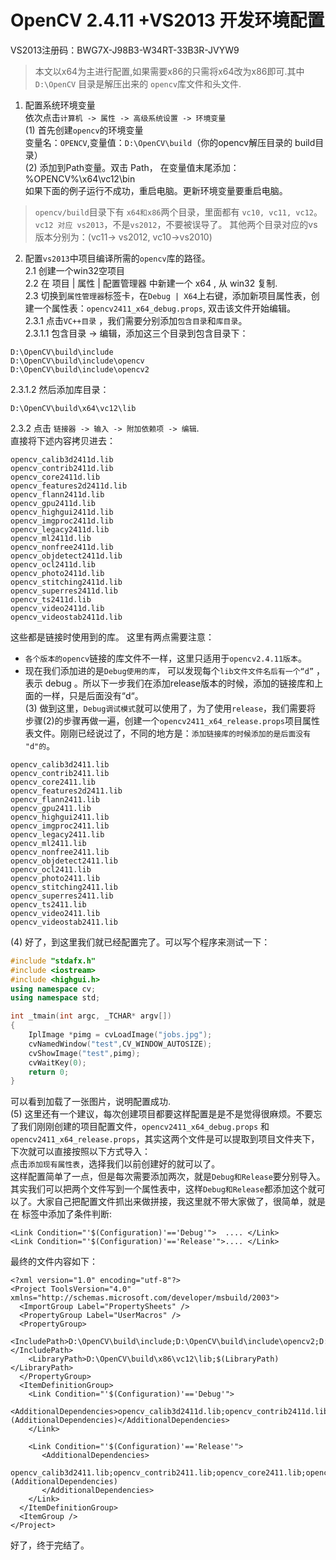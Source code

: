 # OpenCV 2.4.11 +VS2013 开发环境配置

VS2013注册码：BWG7X-J98B3-W34RT-33B3R-JVYW9   
>本文以x64为主进行配置,如果需要x86的只需将x64改为x86即可.其中`D:\OpenCV` 目录是解压出来的 `opencv`库文件和头文件.   

1. 配置系统环境变量   
依次点击`计算机 -> 属性 -> 高级系统设置 -> 环境变量`   
(1) 首先创建`opencv`的环境变量   
 变量名：`OPENCV`,变量值：`D:\OpenCV\build`（你的opencv解压目录的 build目录）   
(2) 添加到Path变量。双击 Path， 在变量值末尾添加： %OPENCV%\x64\vc12\bin   
如果下面的例子运行不成功，重启电脑。更新环境变量要重启电脑。   
> `opencv/build`目录下有 `x64和x86`两个目录，里面都有 `vc10, vc11, vc12`。   
`vc12 对应 vs2013`，不是`vs2012`，不要被误导了。 其他两个目录对应的vs版本分别为：(vc11-> vs2012, vc10->vs2010)   
2. 配置`vs2013`中项目编译所需的`opencv`库的路径。   
2.1 创建一个win32空项目    
2.2 在 项目 | 属性 | 配置管理器 中新建一个 x64 , 从 win32 复制.   
2.3 切换到`属性管理器`标签卡，在`Debug | X64`上右键，添加新项目属性表，创建一个属性表：`opencv2411_x64_debug.props`,    双击该文件开始编辑。   
2.3.1 点击`VC++目录` ，我们需要分别添加`包含目录`和`库目录`。    
2.3.1.1 包含目录 -> 编辑，添加这三个目录到包含目录下：   
```
D:\OpenCV\build\include
D:\OpenCV\build\include\opencv
D:\OpenCV\build\include\opencv2
```
2.3.1.2 然后添加库目录：   
```
D:\OpenCV\build\x64\vc12\lib
```
2.3.2 点击 `链接器 -> 输入 -> 附加依赖项 -> 编辑`.   
直接将下述内容拷贝进去：   
```
opencv_calib3d2411d.lib
opencv_contrib2411d.lib
opencv_core2411d.lib
opencv_features2d2411d.lib
opencv_flann2411d.lib
opencv_gpu2411d.lib
opencv_highgui2411d.lib
opencv_imgproc2411d.lib
opencv_legacy2411d.lib
opencv_ml2411d.lib
opencv_nonfree2411d.lib
opencv_objdetect2411d.lib
opencv_ocl2411d.lib
opencv_photo2411d.lib
opencv_stitching2411d.lib
opencv_superres2411d.lib
opencv_ts2411d.lib
opencv_video2411d.lib
opencv_videostab2411d.lib
```
这些都是链接时使用到的库。 这里有两点需要注意：   
- `各个版本的opencv`链接的库文件不一样，这里只适用于`opencv2.4.11版本`。  
- 现在我们添加进的是`Debug使用的库`， 可以发现每个`lib文件文件名后有一个“d”`   ，表示 debug 。所以下一步我们在添加release版本的时候，添加的链接库和上面的一样，只是后面没有“d“。   
(3) 做到这里，`Debug调试模式`就可以使用了，为了使用`release`，我们需要将 步骤(2)的步骤再做一遍，创建一个`opencv2411_x64_release.props`项目属性表文件。刚刚已经说过了，不同的地方是：`添加链接库的时候添加的是后面没有 "d"的`。   
```
opencv_calib3d2411.lib
opencv_contrib2411.lib
opencv_core2411.lib
opencv_features2d2411.lib
opencv_flann2411.lib
opencv_gpu2411.lib
opencv_highgui2411.lib
opencv_imgproc2411.lib
opencv_legacy2411.lib
opencv_ml2411.lib
opencv_nonfree2411.lib
opencv_objdetect2411.lib
opencv_ocl2411.lib
opencv_photo2411.lib
opencv_stitching2411.lib
opencv_superres2411.lib
opencv_ts2411.lib
opencv_video2411.lib
opencv_videostab2411.lib
```
(4) 好了，到这里我们就已经配置完了。可以写个程序来测试一下：   
```cpp
#include "stdafx.h"
#include <iostream>
#include <highgui.h>
using namespace cv;
using namespace std;

int _tmain(int argc, _TCHAR* argv[])
{
	IplImage *pimg = cvLoadImage("jobs.jpg");
	cvNamedWindow("test",CV_WINDOW_AUTOSIZE);
	cvShowImage("test",pimg);
	cvWaitKey(0);
	return 0;
}
```
可以看到加载了一张图片，说明配置成功.    
(5) 这里还有一个建议，每次创建项目都要这样配置是是不是觉得很麻烦。不要忘了我们刚刚创建的项目配置文件，`opencv2411_x64_debug.props` 和 `opencv2411_x64_release.props`，其实这两个文件是可以提取到项目文件夹下，下次就可以直接按照以下方式导入：    
点击`添加现有属性表`，选择我们以前创建好的就可以了。   
这样配置简单了一点，但是每次需要添加两次，就是`Debug和Release`要分别导入。其实我们可以把两个文件写到一个属性表中，这样`Debug和Release`都添加这个就可以了。大家自己把配置文件抓出来做拼接，我这里就不带大家做了，很简单，就是在 <Link> 标签中添加了条件判断:    
```
<Link Condition="'$(Configuration)'=='Debug'">  .... </Link>
<Link Condition="'$(Configuration)'=='Release'">.... </Link>
``` 
最终的文件内容如下：    
```
<?xml version="1.0" encoding="utf-8"?>
<Project ToolsVersion="4.0" xmlns="http://schemas.microsoft.com/developer/msbuild/2003">
  <ImportGroup Label="PropertySheets" />
  <PropertyGroup Label="UserMacros" />
  <PropertyGroup>
    <IncludePath>D:\OpenCV\build\include;D:\OpenCV\build\include\opencv2;D:\OpenCV\build\include\opencv;$(IncludePath)</IncludePath>
    <LibraryPath>D:\OpenCV\build\x86\vc12\lib;$(LibraryPath)</LibraryPath>
  </PropertyGroup>
  <ItemDefinitionGroup>
    <Link Condition="'$(Configuration)'=='Debug'">
      <AdditionalDependencies>opencv_calib3d2411d.lib;opencv_contrib2411d.lib;opencv_core2411d.lib;opencv_features2d2411d.lib;opencv_flann2411d.lib;opencv_gpu2411d.lib;opencv_highgui2411d.lib;opencv_imgproc2411d.lib;opencv_legacy2411d.lib;opencv_ml2411d.lib;opencv_nonfree2411d.lib;opencv_objdetect2411d.lib;opencv_ocl2411d.lib;opencv_photo2411d.lib;opencv_stitching2411d.lib;opencv_superres2411d.lib;opencv_ts2411d.lib;opencv_video2411d.lib;opencv_videostab2411d.lib;%(AdditionalDependencies)</AdditionalDependencies>
    </Link>

	<Link Condition="'$(Configuration)'=='Release'">
	   <AdditionalDependencies>
	   opencv_calib3d2411.lib;opencv_contrib2411.lib;opencv_core2411.lib;opencv_features2d2411.lib;opencv_flann2411.lib;opencv_gpu2411.lib;opencv_highgui2411.lib;opencv_imgproc2411.lib;opencv_legacy2411.lib;opencv_ml2411.lib;opencv_nonfree2411.lib;opencv_objdetect2411.lib;opencv_ocl2411.lib;opencv_photo2411.lib;opencv_stitching2411.lib;opencv_superres2411.lib;opencv_ts2411.lib;opencv_video2411.lib;opencv_videostab2411.lib;%(AdditionalDependencies)
	   </AdditionalDependencies>
	</Link>
  </ItemDefinitionGroup>
  <ItemGroup />
</Project>
```
好了，终于完结了。    